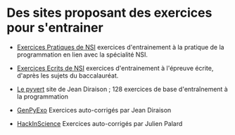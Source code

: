 # Des sites proposant des exercices pour s'entrainer

- [Exercices Pratiques de NSI](https://e-nsi.forge.aeif.fr/pratique/)  exercices d'entrainement à la pratique de la programmation en lien avec la spécialité NSI.

- [Exercices Ecrits de NSI](https://e-nsi.forge.aeif.fr/ecrit/) exercices d'entrainement à l'épreuve écrite, d'après les sujets du baccalauréat. 

- [Le pyvert](https://diraison.github.io/Pyvert/) site de Jean Diraison ; 128 exercices de base d'entraînement à la programmation

- [GenPyExo](https://diraison.github.io/GenPyExo/) Exercices auto-corrigés par Jean Diraison

- [HackInScience](https://www.hackinscience.org/exercises/) Exercices auto-corrigés par Julien Palard


